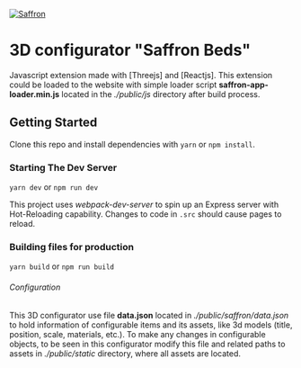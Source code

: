 [![Saffron](https://www.saffronbeds.com/wp-content/uploads/2020/01/logo_saffron_black_edit_full_size.jpg)](https://www.saffronbeds.com)

# 3D configurator "**Saffron Beds**"

Javascript extension made with [Threejs] and [Reactjs]. This extension could be loaded to the website with simple loader script **saffron-app-loader.min.js** located in the _./public/js_ directory after build process.

## Getting Started

Clone this repo and install dependencies with `yarn` or `npm install`.

### Starting The Dev Server

`yarn dev` or `npm run dev`

This project uses _webpack-dev-server_ to spin up an Express server with Hot-Reloading capability. Changes to code in `.src` should cause pages to reload.

### Building files for production

`yarn build` or `npm run build`

###### Configuration

This 3D configurator use file **data.json** located in _./public/saffron/data.json_ to hold information of configurable items and its assets, like 3d models (title, position, scale, materials, etc.).
To make any changes in configurable objects, to be seen in this configurator modify this file and related paths to assets in _./public/static_ directory, where all assets are located.
